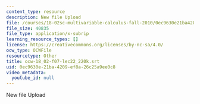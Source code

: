 ```yaml
---
content_type: resource
description: New file Upload
file: /courses/18-02sc-multivariable-calculus-fall-2010/0ec9630e21ba4209ef8a26c25a9ee0c8_ocw-18_02-f07-lec22_220k.srt
file_size: 40835
file_type: application/x-subrip
learning_resource_types: []
license: https://creativecommons.org/licenses/by-nc-sa/4.0/
ocw_type: OCWFile
resourcetype: Other
title: ocw-18_02-f07-lec22_220k.srt
uid: 0ec9630e-21ba-4209-ef8a-26c25a9ee0c8
video_metadata:
  youtube_id: null
---
```

New file Upload